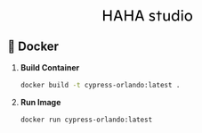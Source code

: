 <p align="center">
  <a href="https://www.hahasthlm.com/">
    <img alt="HAHA Studio" src="./src/images/logo_large.png" width="160" />
  </a>
</p>

## 🐳 Docker

1. **Build Container**

    ```sh
    docker build -t cypress-orlando:latest .
    ```

2. **Run Image**   

    ```sh
    docker run cypress-orlando:latest
    ```


